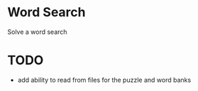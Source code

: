 # Word Search
Solve a word search

# TODO
- add ability to read from files for the puzzle and word banks